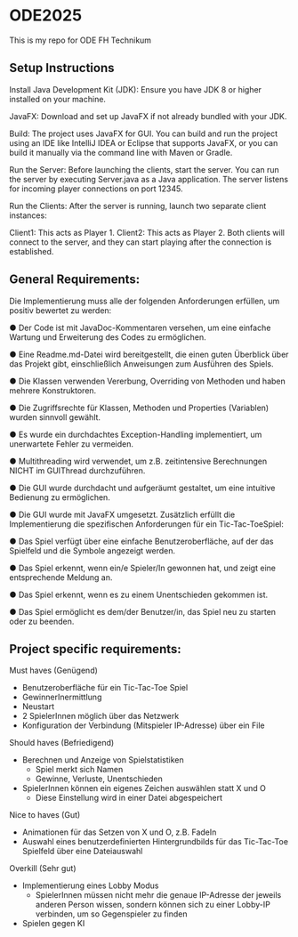 # ODE2025
This is my repo for ODE FH Technikum

## Setup Instructions
Install Java Development Kit (JDK): Ensure you have JDK 8 or higher installed on your machine.

JavaFX: Download and set up JavaFX if not already bundled with your JDK.

Build: The project uses JavaFX for GUI. You can build and run the project using an IDE like IntelliJ IDEA or Eclipse that supports JavaFX, or you can build it manually via the command line with Maven or Gradle.

Run the Server: Before launching the clients, start the server. You can run the server by executing Server.java as a Java application. The server listens for incoming player connections on port 12345.

Run the Clients: After the server is running, launch two separate client instances:

Client1: This acts as Player 1.
Client2: This acts as Player 2.
Both clients will connect to the server, and they can start playing after the connection is established.

## General Requirements:

Die Implementierung muss alle der folgenden Anforderungen erfüllen, um positiv bewertet
zu werden:

● Der Code ist mit JavaDoc-Kommentaren versehen, um eine einfache Wartung und
Erweiterung des Codes zu ermöglichen.

● Eine Readme.md-Datei wird bereitgestellt, die einen guten Überblick über das Projekt
gibt, einschließlich Anweisungen zum Ausführen des Spiels.

● Die Klassen verwenden Vererbung, Overriding von Methoden und haben mehrere
Konstruktoren.

● Die Zugriffsrechte für Klassen, Methoden und Properties (Variablen) wurden sinnvoll
gewählt.

● Es wurde ein durchdachtes Exception-Handling implementiert, um unerwartete Fehler
zu vermeiden.

● Multithreading wird verwendet, um z.B. zeitintensive Berechnungen NICHT im GUIThread durchzuführen.

● Die GUI wurde durchdacht und aufgeräumt gestaltet, um eine intuitive Bedienung zu
ermöglichen.

● Die GUI wurde mit JavaFX umgesetzt.
Zusätzlich erfüllt die Implementierung die spezifischen Anforderungen für ein Tic-Tac-ToeSpiel:

● Das Spiel verfügt über eine einfache Benutzeroberfläche, auf der das Spielfeld und
die Symbole angezeigt werden.

● Das Spiel erkennt, wenn ein/e Spieler/In gewonnen hat, und zeigt eine
entsprechende Meldung an.

● Das Spiel erkennt, wenn es zu einem Unentschieden gekommen ist.

● Das Spiel ermöglicht es dem/der Benutzer/in, das Spiel neu zu starten oder zu
beenden.

## Project specific requirements:

Must haves (Genügend)
- Benutzeroberfläche für ein Tic-Tac-Toe Spiel
- GewinnerInermittlung
- Neustart
- 2 SpielerInnen möglich über das Netzwerk
- Konfiguration der Verbindung (Mitspieler IP-Adresse) über ein File
  
Should haves (Befriedigend)
- Berechnen und Anzeige von Spielstatistiken
  - Spiel merkt sich Namen
  - Gewinne, Verluste, Unentschieden
- SpielerInnen können ein eigenes Zeichen auswählen statt X und O
  - Diese Einstellung wird in einer Datei abgespeichert
  
Nice to haves (Gut)
- Animationen für das Setzen von X und O, z.B. FadeIn
- Auswahl eines benutzerdefinierten Hintergrundbilds für das Tic-Tac-Toe Spielfeld
  über eine Dateiauswahl
  
Overkill (Sehr gut)
- Implementierung eines Lobby Modus
  - SpielerInnen müssen nicht mehr die genaue IP-Adresse der jeweils anderen
    Person wissen, sondern können sich zu einer Lobby-IP verbinden, um so
    Gegenspieler zu finden
- Spielen gegen KI


